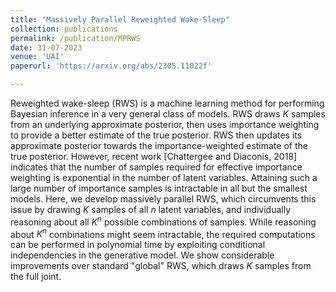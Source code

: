 ```yaml
---
title: "Massively Parallel Reweighted Wake-Sleep"
collection: publications
permalink: /publication/MPRWS
date: 31-07-2023
venue: 'UAI'
paperurl: 'https://arxiv.org/abs/2305.11022f'

---
```

Reweighted wake-sleep (RWS) is a machine learning method for performing Bayesian inference in a very general class of models.
RWS draws $K$ samples from an underlying approximate posterior, then uses importance weighting to provide a better estimate of the true posterior.
RWS then updates its approximate posterior towards the importance-weighted estimate of the true posterior.
However, recent work [Chattergee and Diaconis, 2018] indicates that the number of samples required for effective importance weighting is exponential in the number of latent variables.
Attaining such a large number of importance samples is intractable in all but the smallest models.
Here, we develop massively parallel RWS, which circumvents this issue by drawing $K$ samples of all $n$ latent variables, and individually reasoning about all $K^n$ possible combinations of samples.
While reasoning about $K^n$ combinations might seem intractable, the required computations can be performed in polynomial time by exploiting conditional independencies in the generative model.
We show considerable improvements over standard "global" RWS, which draws $K$ samples from the full joint.

